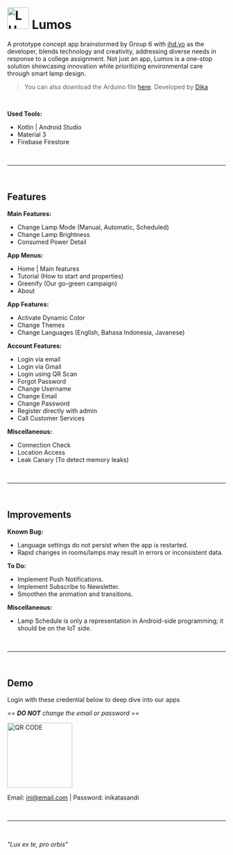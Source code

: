 # <img src="https://firebasestorage.googleapis.com/v0/b/smart-home-a2d96.appspot.com/o/misc%2Fapp_icon.PNG?alt=media&token=bf1f1a43-7f62-49f0-8dfc-70a39cd32eb2" alt="LUMOS" width="50" height="50" /> Lumos

A prototype concept app brainstormed by Group 6 with [ihd.yo](https://github.com/ihdyo/) as the developer, blends technology and creativity, addressing diverse needs in response to a college assignment. Not just an app, Lumos is a one-stop solution showcasing innovation while prioritizing environmental care through smart lamp design.

> You can also download the Arduino file [here](https://firebasestorage.googleapis.com/v0/b/smart-home-a2d96.appspot.com/o/misc%2Fsmartlampcontrol.ino?alt=media&token=e4cfd38f-50fb-45f8-8617-dd98e891e19c). Developed by [Dika](https://www.instagram.com/amridika_)

<br>

**Used Tools:**
- Kotlin | Android Studio
- Material 3
- Firebase Firestore

<br>
<hr>
<br>

## Features

**Main Features:**
- Change Lamp Mode (Manual, Automatic, Scheduled)
- Change Lamp Brightness
- Consumed Power Detail

**App Menus:**
- Home | Main features
- Tutorial (How to start and properties)
- Greenify (Our go-green campaign)
- About

**App Features:**
- Activate Dynamic Color
- Change Themes
- Change Languages (English, Bahasa Indonesia, Javanese)

**Account Features:**
- Login via email
- Login via Gmail
- Login using QR Scan
- Forgot Password
- Change Username
- Change Email
- Change Password
- Register directly with admin
- Call Customer Services

**Miscellaneous:**
- Connection Check
- Location Access
- Leak Canary (To detect memory leaks)

<br>
<hr>
<br>

## Improvements

**Known Bug:**
- Language settings do not persist when the app is restarted.
- Rapid changes in rooms/lamps may result in errors or inconsistent data.

**To Do:**
- Implement Push Notifications.
- Implement Subscribe to Newsletter.
- Smoothen the animation and transitions.

**Miscellaneous:**
- Lamp Schedule is only a representation in Android-side programming; it should be on the IoT side.

<br>
<hr>
<br>

## Demo

Login with these credential below to deep dive into our apps

*== **DO NOT** change the email or password ==*

<img src="https://firebasestorage.googleapis.com/v0/b/smart-home-a2d96.appspot.com/o/misc%2Fini%40email.com.png?alt=media&token=057066c6-6fb8-4dee-a9d8-31db25e97377" alt="QR CODE" width="150" height="150" />

Email: ini@email.com | Password: inikatasandi

<br>
<hr>
<br>

*"Lux ex te, pro orbis"*
